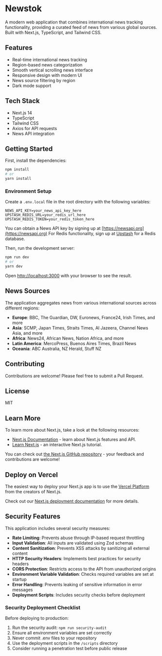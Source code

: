 # Newstok

A modern web application that combines international news tracking functionality, providing a curated feed of news from various global sources. Built with Next.js, TypeScript, and Tailwind CSS.

## Features

- Real-time international news tracking
- Region-based news categorization
- Smooth vertical scrolling news interface
- Responsive design with modern UI
- News source filtering by region
- Dark mode support

## Tech Stack

- Next.js 14
- TypeScript
- Tailwind CSS
- Axios for API requests
- News API integration

## Getting Started

First, install the dependencies:

```bash
npm install
# or
yarn install
```

### Environment Setup

Create a `.env.local` file in the root directory with the following variables:

```
NEWS_API_KEY=your_news_api_key_here
UPSTASH_REDIS_URL=your_redis_url_here
UPSTASH_REDIS_TOKEN=your_redis_token_here
```

You can obtain a News API key by signing up at [https://newsapi.org](https://newsapi.org)
For Redis functionality, sign up at [Upstash](https://upstash.com) for a Redis database.

Then, run the development server:

```bash
npm run dev
# or
yarn dev
```

Open [http://localhost:3000](http://localhost:3000) with your browser to see the result.

## News Sources

The application aggregates news from various international sources across different regions:

- **Europe**: BBC, The Guardian, DW, Euronews, France24, Irish Times, and more
- **Asia**: SCMP, Japan Times, Straits Times, Al Jazeera, Channel News Asia, and more
- **Africa**: News24, African News, Nation Africa, and more
- **Latin America**: MercoPress, Buenos Aires Times, Brazil News
- **Oceania**: ABC Australia, NZ Herald, Stuff NZ

## Contributing

Contributions are welcome! Please feel free to submit a Pull Request.

## License

MIT

## Learn More

To learn more about Next.js, take a look at the following resources:

- [Next.js Documentation](https://nextjs.org/docs) - learn about Next.js features and API.
- [Learn Next.js](https://nextjs.org/learn) - an interactive Next.js tutorial.

You can check out [the Next.js GitHub repository](https://github.com/vercel/next.js) - your feedback and contributions are welcome!

## Deploy on Vercel

The easiest way to deploy your Next.js app is to use the [Vercel Platform](https://vercel.com/new?utm_medium=default-template&filter=next.js&utm_source=create-next-app&utm_campaign=create-next-app-readme) from the creators of Next.js.

Check out our [Next.js deployment documentation](https://nextjs.org/docs/app/building-your-application/deploying) for more details.

## Security Features

This application includes several security measures:

- **Rate Limiting**: Prevents abuse through IP-based request throttling
- **Input Validation**: All inputs are validated using Zod schemas
- **Content Sanitization**: Prevents XSS attacks by sanitizing all external content
- **HTTP Security Headers**: Implements best practices for security headers
- **CORS Protection**: Restricts access to the API from unauthorized origins
- **Environment Variable Validation**: Checks required variables are set at startup
- **Error Handling**: Prevents leaking of sensitive information in error messages
- **Deployment Scripts**: Includes security checks before deployment

### Security Deployment Checklist

Before deploying to production:

1. Run the security audit: `npm run security-audit`
2. Ensure all environment variables are set correctly
3. Never commit .env files to your repository
4. Use the deployment scripts in the `/scripts` directory
5. Consider running a penetration test before public release